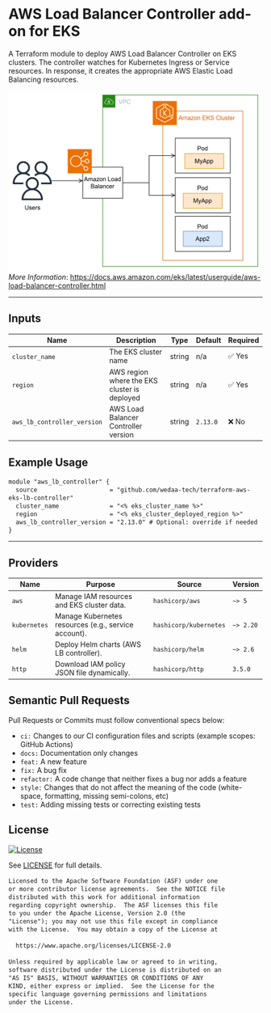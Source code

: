 # AWS Load Balancer Controller add-on for EKS
A Terraform module to deploy AWS Load Balancer Controller on EKS clusters. The controller watches for Kubernetes Ingress or Service resources. In response, it creates the appropriate AWS Elastic Load Balancing resources.

![Amazon Load Balancer](arch.png)
*More Information*: https://docs.aws.amazon.com/eks/latest/userguide/aws-load-balancer-controller.html

---
## Inputs

| Name                       | Description                                      | Type   | Default  | Required |
|---------------------------|--------------------------------------------------|---------|----------|-----------|
| `cluster_name`            | The EKS cluster name                             | string | n/a      | ✅ Yes   |
| `region`                  | AWS region where the EKS cluster is deployed     | string | n/a      | ✅ Yes   |
| `aws_lb_controller_version` | AWS Load Balancer Controller version           | string | `2.13.0` | ❌ No    |



## Example Usage

```hcl
module "aws_lb_controller" {
  source                    = "github.com/wedaa-tech/terraform-aws-eks-lb-controller"
  cluster_name              = "<% eks_cluster_name %>"
  region                    = "<% eks_cluster_deployed_region %>"
  aws_lb_controller_version = "2.13.0" # Optional: override if needed
}
```

---
## Providers

| Name         | Purpose                                              | Source              | Version    |
|---------------|------------------------------------------------------|---------------------|-------------|
| `aws`       | Manage IAM resources and EKS cluster data.          | `hashicorp/aws`     | `~> 5`   |
| `kubernetes` | Manage Kubernetes resources (e.g., service account). | `hashicorp/kubernetes` | `~> 2.20` |
| `helm`     | Deploy Helm charts (AWS LB controller).            | `hashicorp/helm`    | `~> 2.6` |
| `http`     | Download IAM policy JSON file dynamically.          | `hashicorp/http`    | `3.5.0` |

## Semantic Pull Requests

Pull Requests or Commits must follow conventional specs below:

- `ci:` Changes to our CI configuration files and scripts (example scopes: GitHub Actions)
- `docs:` Documentation only changes
- `feat:` A new feature
- `fix:` A bug fix
- `refactor:` A code change that neither fixes a bug nor adds a feature
- `style:` Changes that do not affect the meaning of the code (white-space, formatting, missing semi-colons, etc)
- `test:` Adding missing tests or correcting existing tests

## License

[![License](https://img.shields.io/badge/License-Apache%202.0-blue.svg)](https://opensource.org/licenses/Apache-2.0)

See [LICENSE](LICENSE) for full details.

    Licensed to the Apache Software Foundation (ASF) under one
    or more contributor license agreements.  See the NOTICE file
    distributed with this work for additional information
    regarding copyright ownership.  The ASF licenses this file
    to you under the Apache License, Version 2.0 (the
    "License"); you may not use this file except in compliance
    with the License.  You may obtain a copy of the License at

      https://www.apache.org/licenses/LICENSE-2.0

    Unless required by applicable law or agreed to in writing,
    software distributed under the License is distributed on an
    "AS IS" BASIS, WITHOUT WARRANTIES OR CONDITIONS OF ANY
    KIND, either express or implied.  See the License for the
    specific language governing permissions and limitations
    under the License.